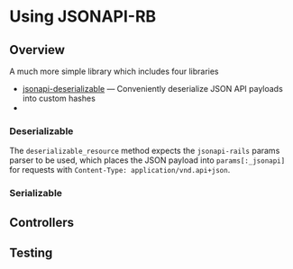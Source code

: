 # Using JSONAPI-RB

## Overview

A much more simple library which includes four libraries

- [jsonapi-deserializable](https://github.com/jsonapi-rb/jsonapi-deserializable) — Conveniently deserialize JSON API payloads into custom hashes
- 

### Deserializable

The `deserializable_resource` method expects the `jsonapi-rails` params parser to be used, which places the JSON payload into `params[:_jsonapi]` for requests with `Content-Type: application/vnd.api+json`.

### Serializable



## Controllers



## Testing
